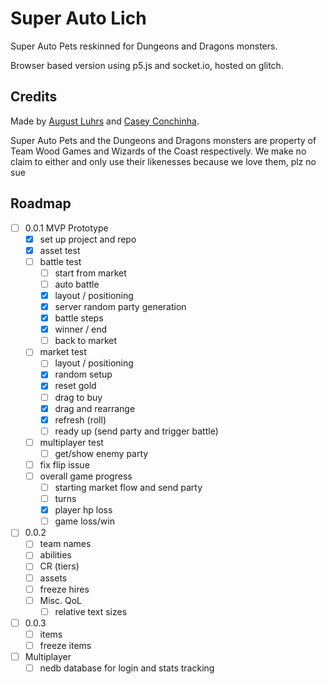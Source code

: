 # Super Auto Lich

Super Auto Pets reskinned for Dungeons and Dragons monsters.

Browser based version using p5.js and socket.io, hosted on glitch.

## Credits

Made by [August Luhrs](https://augustluhrs.art) and [Casey Conchinha](https://kccon.ch).

Super Auto Pets and the Dungeons and Dragons monsters are property of Team Wood Games and Wizards of the Coast respectively. We make no claim to either and only use their likenesses because we love them, plz no sue


## Roadmap
- [ ] 0.0.1 MVP Prototype
  - [X] set up project and repo
  - [X] asset test
  - [ ] battle test
    - [ ] start from market
    - [ ] auto battle
    - [X] layout / positioning
    - [X] server random party generation
    - [X] battle steps
    - [X] winner / end
    - [ ] back to market
  - [ ] market test
    - [ ] layout / positioning
    - [X] random setup
    - [X] reset gold
    - [ ] drag to buy
    - [X] drag and rearrange
    - [X] refresh (roll)
    - [ ] ready up (send party and trigger battle)
  - [ ] multiplayer test
    - [ ] get/show enemy party
  - [ ] fix flip issue
  - [ ] overall game progress
    - [ ] starting market flow and send party
    - [ ] turns
    - [X] player hp loss
    - [ ] game loss/win
- [ ] 0.0.2
  - [ ] team names
  - [ ] abilities
  - [ ] CR (tiers)
  - [ ] assets
  - [ ] freeze hires
  - [ ] Misc. QoL
    - [ ] relative text sizes
- [ ] 0.0.3
  - [ ] items
  - [ ] freeze items
- [ ] Multiplayer
  - [ ] nedb database for login and stats tracking